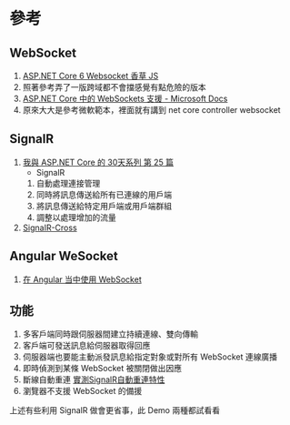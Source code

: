 # 參考

## WebSocket

1. [ASP.NET Core 6 Websocket 香草 JS](https://blog.darkthread.net/blog/aspnet-core-websocket-chatroom/)
2. 照著參考弄了一版跨域都不會擋感覺有點危險的版本
3. [ASP.NET Core 中的 WebSockets 支援 - Microsoft Docs](https://docs.microsoft.com/zh-tw/aspnet/core/fundamentals/websockets?view=aspnetcore-6.0)
4. 原來大大是參考微軟範本，裡面就有講到 net core controller websocket

## SignalR

1. [我與 ASP.NET Core 的 30天系列 第 25 篇](https://ithelp.ithome.com.tw/articles/10251470)
   * SignalR
   1. 自動處理連接管理
   2. 同時將訊息傳送給所有已連線的用戶端
   3. 將訊息傳送給特定用戶端或用戶端群組
   4. 調整以處理增加的流量
2. [SignaIR-Cross](https://blog.darkthread.net/blog/signalr-cross-domain/)

## Angular WeSocket

1. [在 Angular 当中使用 WebSocket](https://heptaluan.github.io/2019/05/20/Angular/15/)

## 功能

1. 多客戶端同時跟伺服器間建立持續連線、雙向傳輸
2. 客戶端可發送訊息給伺服器取得回應
3. 伺服器端也要能主動派發訊息給指定對象或對所有 WebSocket 連線廣播
4. 即時偵測到某條 WebSocket 被關閉做出因應
5. 斷線自動重連 [實測SignalR自動重連特性](https://blog.darkthread.net/blog/test-signalr-reconnect/)
6. 瀏覽器不支援 WebSocket 的備援

上述有些利用 SignalR 做會更省事，此 Demo 兩種都試看看

